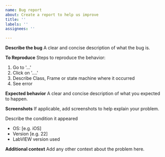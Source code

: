 ```yaml
---
name: Bug report
about: Create a report to help us improve
title: ''
labels: ''
assignees: ''

---
```


**Describe the bug**
A clear and concise description of what the bug is.

**To Reproduce**
Steps to reproduce the behavior:
1. Go to '...'
2. Click on '....'
3. Describe Class, Frame or state machine where it occurred
4. See error

**Expected behavior**
A clear and concise description of what you expected to happen.

**Screenshots**
If applicable, add screenshots to help explain your problem.

Describe the condition it appeared
 - OS: [e.g. iOS]
 - Version [e.g. 22]
- LabVIEW version used

**Additional context**
Add any other context about the problem here.
